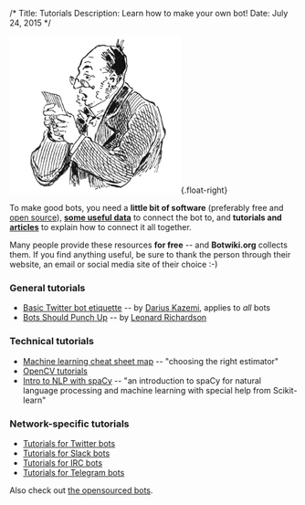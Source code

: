 /*
Title: Tutorials
Description: Learn how to make your own bot!
Date: July 24, 2015
*/

![Man, presumably reading a Twitterbot tutorial](/content/images/illustrations/man-reading-mail-768.jpg){.float-right}

To make good bots, you need a **little bit of software** (preferably free and [open source](https://en.wikipedia.org/wiki/Open-source_software)), [**some useful data**](/resources) to connect the bot to, and **tutorials and [articles](/articles)** to explain how to connect it all together.

Many people provide these resources **for free** -- and **Botwiki.org** collects them. If you find anything useful, be sure to thank the person through their website, an email or social media site of their choice :-)

### General tutorials
- [Basic Twitter bot etiquette](basic-twitter-bot-etiquette-tiny-subversions) -- by [Darius Kazemi](https://twitter.com/tinysubversions), applies to *all* bots
- [Bots Should Punch Up](bots-should-punch-up) -- by [Leonard Richardson](http://www.crummy.com/)

### Technical tutorials

- [Machine learning cheat sheet map](http://scikit-learn.org/stable/tutorial/machine_learning_map/index.html) -- "choosing the right estimator"
- [OpenCV tutorials](http://docs.opencv.org/doc/tutorials/tutorials.html)
- [Intro to NLP with spaCy](http://nicschrading.com/project/Intro-to-NLP-with-spaCy/) -- "an introduction to spaCy for natural language processing and machine learning with special help from Scikit-learn"

### Network-specific tutorials
- [Tutorials for Twitter bots](twitterbots)
- [Tutorials for Slack bots](slackbots)
- [Tutorials for IRC bots](irc-bots)
- [Tutorials for Telegram bots](telegram-bots)

Also check out [the opensourced bots](/tag/opensource).